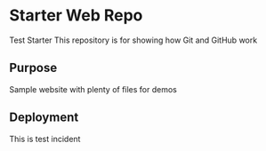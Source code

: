 # Starter Web Repo
Test Starter
This repository is for showing how Git and GitHub work

## Purpose

Sample website with plenty of files for demos

## Deployment
This is test incident
